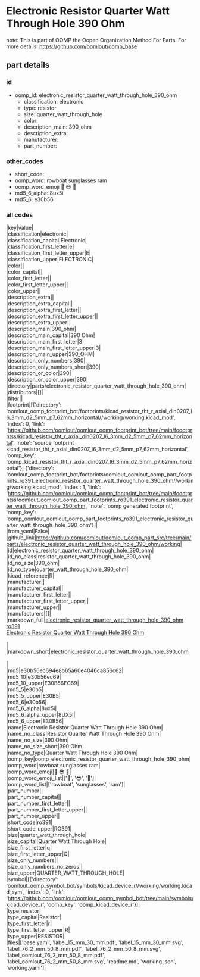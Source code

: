 # Electronic Resistor Quarter Watt Through Hole 390 Ohm  

note: This is part of OOMP the Oopen Organization Method For Parts. For more details: https://github.com/oomlout/oomp_base

##  part details





### id
* oomp_id: electronic_resistor_quarter_watt_through_hole_390_ohm
  * classification: electronic
  * type: resistor
  * size: quarter_watt_through_hole
  * color: 
  * description_main: 390_ohm
  * description_extra: 
  * manufacturer: 
  * part_number: 

### other_codes
* short_code: 
* oomp_word: rowboat sunglasses ram
* oomp_word_emoji :rowboat: :sunglasses: :ram:
* md5_6_alpha: 8ux5i
* md5_6: e30b56

### all codes 
|key|value|  
|classification|electronic|  
|classification_capital|Electronic|  
|classification_first_letter|e|  
|classification_first_letter_upper|E|  
|classification_upper|ELECTRONIC|  
|color||  
|color_capital||  
|color_first_letter||  
|color_first_letter_upper||  
|color_upper||  
|description_extra||  
|description_extra_capital||  
|description_extra_first_letter||  
|description_extra_first_letter_upper||  
|description_extra_upper||  
|description_main|390_ohm|  
|description_main_capital|390 Ohm|  
|description_main_first_letter|3|  
|description_main_first_letter_upper|3|  
|description_main_upper|390_OHM|  
|description_only_numbers|390|  
|description_only_numbers_short|390|  
|description_or_color|390|  
|description_or_color_upper|390|  
|directory|parts/electronic_resistor_quarter_watt_through_hole_390_ohm|  
|distributors|[]|  
|filter||  
|footprint|[{'directory': 'oomlout_oomp_footprint_bot/footprints/kicad_resistor_tht_r_axial_din0207_l6_3mm_d2_5mm_p7_62mm_horizontal//working/working.kicad_mod', 'index': 0, 'link': 'https://github.com/oomlout/oomlout_oomp_footprint_bot/tree/main/foootprntss/kicad_resistor_tht_r_axial_din0207_l6_3mm_d2_5mm_p7_62mm_horizontal', 'note': 'source footprint kicad_resistor_tht_r_axial_din0207_l6_3mm_d2_5mm_p7_62mm_horizontal', 'oomp_key': 'oomp_kicad_resistor_tht_r_axial_din0207_l6_3mm_d2_5mm_p7_62mm_horizontal'}, {'directory': 'oomlout_oomp_footprint_bot/footprints/oomlout_oomlout_oomp_part_footprints_ro391_electronic_resistor_quarter_watt_through_hole_390_ohm//working/working.kicad_mod', 'index': 1, 'link': 'https://github.com/oomlout/oomlout_oomp_footprint_bot/tree/main/foootprntss/oomlout_oomlout_oomp_part_footprints_ro391_electronic_resistor_quarter_watt_through_hole_390_ohm', 'note': 'oomp generated footprint', 'oomp_key': 'oomp_oomlout_oomlout_oomp_part_footprints_ro391_electronic_resistor_quarter_watt_through_hole_390_ohm'}]|  
|from_yaml|False|  
|github_link|https://github.com/oomlout/oomlout_oomp_part_src/tree/main/parts/electronic_resistor_quarter_watt_through_hole_390_ohm/working|  
|id|electronic_resistor_quarter_watt_through_hole_390_ohm|  
|id_no_class|resistor_quarter_watt_through_hole_390_ohm|  
|id_no_size|390_ohm|  
|id_no_type|quarter_watt_through_hole_390_ohm|  
|kicad_reference|R|  
|manufacturer||  
|manufacturer_capital||  
|manufacturer_first_letter||  
|manufacturer_first_letter_upper||  
|manufacturer_upper||  
|manufacturers|[]|  
|markdown_full|[electronic_resistor_quarter_watt_through_hole_390_ohm](https://github.com/oomlout/oomlout_oomp_part_src/tree/main/parts/electronic_resistor_quarter_watt_through_hole_390_ohm/working)<br>[ro391](https://github.com/oomlout/oomlout_oomp_part_src/tree/main/parts/electronic_resistor_quarter_watt_through_hole_390_ohm/working)<br>[Electronic Resistor Quarter Watt Through Hole 390 Ohm](https://github.com/oomlout/oomlout_oomp_part_src/tree/main/parts/electronic_resistor_quarter_watt_through_hole_390_ohm/working)<br><br>|  
|markdown_short|[electronic_resistor_quarter_watt_through_hole_390_ohm](https://github.com/oomlout/oomlout_oomp_part_src/tree/main/parts/electronic_resistor_quarter_watt_through_hole_390_ohm/working)<br><br>|  
|md5|e30b56ec694e8b65a60e4046ca856c62|  
|md5_10|e30b56ec69|  
|md5_10_upper|E30B56EC69|  
|md5_5|e30b5|  
|md5_5_upper|E30B5|  
|md5_6|e30b56|  
|md5_6_alpha|8ux5i|  
|md5_6_alpha_upper|8UX5I|  
|md5_6_upper|E30B56|  
|name|Electronic Resistor Quarter Watt Through Hole 390 Ohm|  
|name_no_class|Resistor Quarter Watt Through Hole 390 Ohm|  
|name_no_size|390 Ohm|  
|name_no_size_short|390 Ohm|  
|name_no_type|Quarter Watt Through Hole 390 Ohm|  
|oomp_key|oomp_electronic_resistor_quarter_watt_through_hole_390_ohm|  
|oomp_word|rowboat sunglasses ram|  
|oomp_word_emoji|:rowboat: :sunglasses: :ram:|  
|oomp_word_emoji_list|[':rowboat:', ':sunglasses:', ':ram:']|  
|oomp_word_list|['rowboat', 'sunglasses', 'ram']|  
|part_number||  
|part_number_capital||  
|part_number_first_letter||  
|part_number_first_letter_upper||  
|part_number_upper||  
|short_code|ro391|  
|short_code_upper|RO391|  
|size|quarter_watt_through_hole|  
|size_capital|Quarter Watt Through Hole|  
|size_first_letter|q|  
|size_first_letter_upper|Q|  
|size_only_numbers||  
|size_only_numbers_no_zeros||  
|size_upper|QUARTER_WATT_THROUGH_HOLE|  
|symbol|[{'directory': 'oomlout_oomp_symbol_bot/symbols/kicad_device_r//working/working.kicad_sym', 'index': 0, 'link': 'https://github.com/oomlout/oomlout_oomp_symbol_bot/tree/main/symbols/kicad_device_r', 'oomp_key': 'oomp_kicad_device_r'}]|  
|type|resistor|  
|type_capital|Resistor|  
|type_first_letter|r|  
|type_first_letter_upper|R|  
|type_upper|RESISTOR|  
|files|['base.yaml', 'label_15_mm_30_mm.pdf', 'label_15_mm_30_mm.svg', 'label_76_2_mm_50_8_mm.pdf', 'label_76_2_mm_50_8_mm.svg', 'label_oomlout_76_2_mm_50_8_mm.pdf', 'label_oomlout_76_2_mm_50_8_mm.svg', 'readme.md', 'working.json', 'working.yaml']|  
